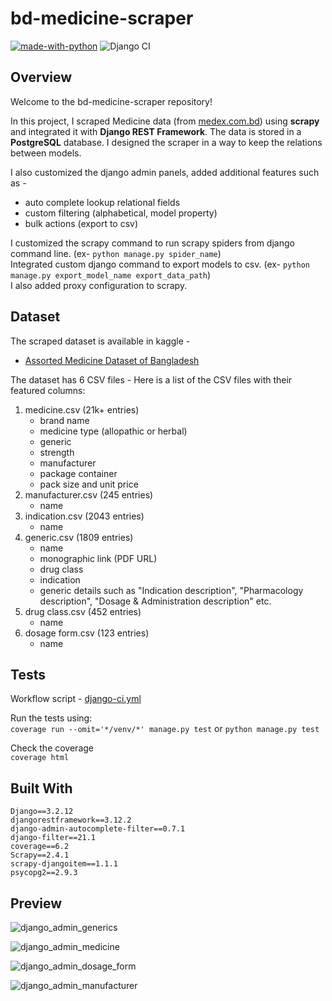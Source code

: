 # bd-medicine-scraper
[![made-with-python](https://img.shields.io/badge/Made%20with-Python-1f425f.svg)](https://www.python.org/) ![Django CI](https://github.com/ahmedshahriar/bd-medicine-scraper/actions/workflows/django-ci.yml/badge.svg)

## Overview
Welcome to the bd-medicine-scraper repository!

In this project, I scraped Medicine data (from [medex.com.bd](https://medex.com.bd)) using **scrapy** and integrated it with **Django REST Framework**. The data is stored in a **PostgreSQL** database. I designed the scraper in a way to keep the relations between models.

I also customized the django admin panels, added additional features such as - 
- auto complete lookup relational fields
- custom filtering (alphabetical, model property)
- bulk actions (export to csv)

I customized the scrapy command to run scrapy spiders from django command line. (ex- `python manage.py spider_name`)\
Integrated custom django command to export models to csv. (ex- `python manage.py export_model_name export_data_path`)\
I also added proxy configuration to scrapy.


## Dataset
The scraped dataset is available in kaggle - 
- [Assorted Medicine Dataset of Bangladesh](https://www.kaggle.com/ahmedshahriarsakib/assorted-medicine-dataset-of-bangladesh)

The dataset has 6 CSV files -
Here is a list of the CSV files  with their featured columns:

1. medicine.csv (21k+ entries)
   - brand name
   - medicine type (allopathic or herbal)
   - generic
   - strength
   - manufacturer
   - package container
   - pack size and unit price
2. manufacturer.csv (245 entries)
   - name
3. indication.csv (2043 entries)
   - name
4. generic.csv (1809 entries)
   - name
   - monographic link (PDF URL)
   - drug class
   - indication
   - generic details such as "Indication description", "Pharmacology description", "Dosage & Administration description" etc.
5. drug class.csv (452 entries)
   - name
6. dosage form.csv (123 entries)
   - name

## Tests
Workflow script - [django-ci.yml](https://github.com/ahmedshahriar/bd-medicine-scraper/blob/dev/.github/workflows/django-ci.yml)

Run the tests using:\
`coverage run --omit='*/venv/*' manage.py test`
or
`python manage.py test`

Check the coverage\
`coverage html`

## Built With

```
Django==3.2.12
djangorestframework==3.12.2
django-admin-autocomplete-filter==0.7.1
django-filter==21.1
coverage==6.2
Scrapy==2.4.1
scrapy-djangoitem==1.1.1
psycopg2==2.9.3
```

## Preview

![django_admin_generics](https://user-images.githubusercontent.com/40615350/157111319-f84830b8-f9e3-4a3f-9f72-b0afc586ccb9.png)

![django_admin_medicine](https://user-images.githubusercontent.com/40615350/157111248-31ca4ee0-97e1-412e-92b1-31a451bb846c.png)

![django_admin_dosage_form](https://user-images.githubusercontent.com/40615350/157111180-98bb2b6a-bb15-4159-ba4b-48f92dd97538.png)

![django_admin_manufacturer](https://user-images.githubusercontent.com/40615350/157111404-3e3ff9e3-f9f4-4bd6-b176-c08fa32ecee1.png)